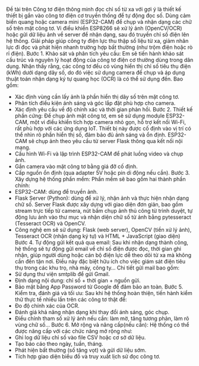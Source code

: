 Đề tài trên Công tơ điện thông minh đọc chỉ số từ xa với gợi ý là thiết kế thiết bị gắn vào công tơ điện cơ truyền thống để tự động đọc số. Dùng cảm biến quang hoặc camera mini (ESP32-CAM) để chụp và nhận dạng các chữ số trên mặt công tơ. Vi điều khiển ESP8266 sẽ xử lý ảnh (OpenCV/OCR) hoặc gửi dữ liệu ảnh về server để nhận dạng, sau đó truyền chỉ số điện lên hệ thống. Giải pháp giúp công ty điện lực thu thập số liệu từ xa, giảm nhân lực đi đọc và phát hiện nhanh trường hợp bất thường (như trộm điện hoặc rò rỉ điện).
Bước 1. Khảo sát và phân tích yêu cầu: Em sẽ tiến hành khảo sát cấu trúc và nguyên lý hoạt động của công tơ điện cơ thường dùng trong dân dụng. Nhận thấy rằng, các công tơ đều có vùng hiển thị chỉ số tiêu thụ điện (kWh) dưới dạng dãy số, do đó việc sử dụng camera để chụp và áp dụng thuật toán nhận dạng ký tự quang học (OCR) là có thể sử dụng đến. Bao gồm: 
+ Xác định vùng cần lấy ảnh là phần hiển thị dãy số trên mặt công tơ.
+ Phân tích điều kiện ánh sáng và góc lắp đặt phù hợp cho camera.
+ Xác định yêu cầu về độ chính xác và thời gian phản hồi.
Bước 2. Thiết kế phần cứng: Để chụp ảnh mặt công tơ, em sẽ sử dụng module ESP32-CAM, một vi điều khiển tích hợp camera nhỏ gọn, hỗ trợ kết nối Wi-Fi, rất phù hợp với các ứng dụng IoT. Thiết bị này được cố định vào vị trí có thể nhìn rõ phần hiển thị số, đảm bảo đủ ánh sáng và ổn định. ESP32-CAM sẽ chụp ảnh theo yêu cầu từ server Flask thông qua kết nối nội mạng.
+ Cấu hình Wi-Fi và lập trình ESP32-CAM để phát luồng video và chụp ảnh.
+ Gắn camera vào mặt công tơ bằng giá đỡ cố định.
+ Cấp nguồn ổn định (qua adapter 5V hoặc pin di động nếu cần).
Bước 3. Xây dựng hệ thống phần mềm: Phần mềm sẽ bao gồm hai thành phần chính:
+ ESP32-CAM: dùng để truyền ảnh.
+ Flask Server (Python): dùng để xử lý, nhận ảnh và thực hiện nhận dạng chữ số. Server Flask được xây dựng với giao diện đơn giản, bao gồm stream trực tiếp từ camera, nút bấm chụp ảnh thủ công từ trình duyệt, tự động lưu ảnh vào thư mục và nhận diện chữ số từ ảnh bằng pytesseract (Tesseract OCR) và OpenCV.
+ Công nghệ em sẽ sử dụng: Flask (web server), OpenCV (tiền xử lý ảnh), Tesseract OCR (nhận dạng ký tự) và HTML + JavaScript (giao diện)
Bước 4. Tự động gửi kết quả qua email: Sau khi nhận dạng thành công, hệ thống sẽ tự động gửi email về chỉ số điện được đọc, thời gian ghi nhận, giúp người dùng hoặc cán bộ điện lực dễ theo dõi từ xa mà không cần đến tận nơi. Điều này đặc biệt hữu ích cho việc giám sát điện tiêu thụ trong các khu trọ, nhà máy, công ty… Chi tiết gửi mail bao gồm:
+ Sử dụng thư viện smtplib để gửi Gmail.
+ Định dạng nội dung: chỉ số + thời gian + nguồn gửi.
+ Bảo mật bằng App Password từ Google để đảm bảo an toàn.
Bước 5. Kiểm tra, đánh giá và tối ưu: Sau khi hệ thống hoàn thiện, tiến hành kiểm thử thực tế nhiều lần trên các công tơ thật để:
+ Đo độ chính xác của OCR.
+ Đánh giá khả năng nhận dạng khi thay đổi ánh sáng, góc chụp.
+ Điều chỉnh tham số xử lý ảnh nếu cần: làm mờ, tăng tương phản, làm rõ vùng chữ số…
Bước 6. Mở rộng và nâng cấp(nếu cần): Hệ thống có thể được nâng cấp với các chức năng mở rộng như:
+ Ghi log dữ liệu chỉ số vào file CSV hoặc cơ sở dữ liệu.
+ Tạo báo cáo theo ngày, tuần, tháng.
+ Phát hiện bất thường (số tăng vọt) và gửi dữ liệu sớm.
+ Tích hợp giao diện biểu đồ và truy xuất lịch sử đọc công tơ.
